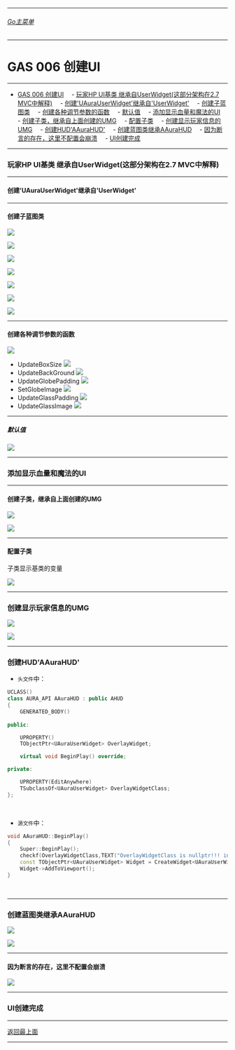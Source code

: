___________________________________________________________________________________________
###### [Go主菜单](../MainMenu.md)
___________________________________________________________________________________________
# GAS 006 创建UI


___________________________________________________________________________________________

- [GAS 006 创建UI](#gas-006-创建ui)&emsp;
		- [玩家HP UI基类 继承自UserWidget(这部分架构在2.7 MVC中解释)](#玩家hp-ui基类-继承自userwidget这部分架构在27-mvc中解释)&emsp;
			- [创建'UAuraUserWidget'继承自'UserWidget'](#创建uaurauserwidget继承自userwidget)&emsp;
			- [创建子蓝图类](#创建子蓝图类)&emsp;
			- [创建各种调节参数的函数](#创建各种调节参数的函数)&emsp;
				- [默认值](#默认值)&emsp;
		- [添加显示血量和魔法的UI](#添加显示血量和魔法的ui)&emsp;
			- [创建子类，继承自上面创建的UMG](#创建子类继承自上面创建的umg)&emsp;
			- [配置子类](#配置子类)&emsp;
		- [创建显示玩家信息的UMG](#创建显示玩家信息的umg)&emsp;
		- [创建HUD'AAuraHUD'](#创建hudaaurahud)&emsp;
		- [创建蓝图类继承AAuraHUD](#创建蓝图类继承aaurahud)&emsp;
			- [因为断言的存在，这里不配置会崩溃](#因为断言的存在这里不配置会崩溃)&emsp;
		- [UI创建完成](#ui创建完成)&emsp;


___________________________________________________________________________________________

### 玩家HP UI基类 继承自UserWidget(这部分架构在2.7 MVC中解释)

___________________________________________________________________________________________

#### 创建'UAuraUserWidget'继承自'UserWidget'

___________________________________________________________________________________________

#### 创建子蓝图类

![](https://github.com/liyunlong618/LiYunLongKnowledgeLibrary/blob/main/UECPP/Models/GAS/GAS_2_Aura/DetailContent/Image/GAS_006/02.png?raw=true)

![](https://github.com/liyunlong618/LiYunLongKnowledgeLibrary/blob/main/UECPP/Models/GAS/GAS_2_Aura/DetailContent/Image/GAS_006/03.png?raw=true)

![](https://github.com/liyunlong618/LiYunLongKnowledgeLibrary/blob/main/UECPP/Models/GAS/GAS_2_Aura/DetailContent/Image/GAS_006/04.png?raw=true)

![](https://github.com/liyunlong618/LiYunLongKnowledgeLibrary/blob/main/UECPP/Models/GAS/GAS_2_Aura/DetailContent/Image/GAS_006/05.png?raw=true)

![](https://github.com/liyunlong618/LiYunLongKnowledgeLibrary/blob/main/UECPP/Models/GAS/GAS_2_Aura/DetailContent/Image/GAS_006/06.png?raw=true)

![](https://github.com/liyunlong618/LiYunLongKnowledgeLibrary/blob/main/UECPP/Models/GAS/GAS_2_Aura/DetailContent/Image/GAS_006/07.png?raw=true)

![](https://github.com/liyunlong618/LiYunLongKnowledgeLibrary/blob/main/UECPP/Models/GAS/GAS_2_Aura/DetailContent/Image/GAS_006/08.png?raw=true)

___________________________________________________________________________________________

#### 创建各种调节参数的函数

![](https://github.com/liyunlong618/LiYunLongKnowledgeLibrary/blob/main/UECPP/Models/GAS/GAS_2_Aura/DetailContent/Image/GAS_006/09.png?raw=true)

+ UpdateBoxSize
![](https://github.com/liyunlong618/LiYunLongKnowledgeLibrary/blob/main/UECPP/Models/GAS/GAS_2_Aura/DetailContent/Image/GAS_006/10.png?raw=true)
+ UpdateBackGround
![](https://github.com/liyunlong618/LiYunLongKnowledgeLibrary/blob/main/UECPP/Models/GAS/GAS_2_Aura/DetailContent/Image/GAS_006/11.png?raw=true)
+ UpdateGlobePadding
![](https://github.com/liyunlong618/LiYunLongKnowledgeLibrary/blob/main/UECPP/Models/GAS/GAS_2_Aura/DetailContent/Image/GAS_006/12.png?raw=true)
+ SetGlobeImage
![](https://github.com/liyunlong618/LiYunLongKnowledgeLibrary/blob/main/UECPP/Models/GAS/GAS_2_Aura/DetailContent/Image/GAS_006/13.png?raw=true)
+ UpdateGlassPadding
![](https://github.com/liyunlong618/LiYunLongKnowledgeLibrary/blob/main/UECPP/Models/GAS/GAS_2_Aura/DetailContent/Image/GAS_006/14.png?raw=true)
+ UpdateGlassImage
![](https://github.com/liyunlong618/LiYunLongKnowledgeLibrary/blob/main/UECPP/Models/GAS/GAS_2_Aura/DetailContent/Image/GAS_006/15.png?raw=true)

___________________________________________________________________________________________

##### 默认值
![](https://github.com/liyunlong618/LiYunLongKnowledgeLibrary/blob/main/UECPP/Models/GAS/GAS_2_Aura/DetailContent/Image/GAS_006/16.png?raw=true)

___________________________________________________________________________________________

### 添加显示血量和魔法的UI
___________________________________________________________________________________________

#### 创建子类，继承自上面创建的UMG

![](https://github.com/liyunlong618/LiYunLongKnowledgeLibrary/blob/main/UECPP/Models/GAS/GAS_2_Aura/DetailContent/Image/GAS_006/17.png?raw=true)

![](https://github.com/liyunlong618/LiYunLongKnowledgeLibrary/blob/main/UECPP/Models/GAS/GAS_2_Aura/DetailContent/Image/GAS_006/18.png?raw=true)

___________________________________________________________________________________________

#### 配置子类
子类显示基类的变量

![](https://github.com/liyunlong618/LiYunLongKnowledgeLibrary/blob/main/UECPP/Models/GAS/GAS_2_Aura/DetailContent/Image/GAS_006/19.png?raw=true)



___________________________________________________________________________________________

### 创建显示玩家信息的UMG

![](https://github.com/liyunlong618/LiYunLongKnowledgeLibrary/blob/main/UECPP/Models/GAS/GAS_2_Aura/DetailContent/Image/GAS_006/20.png?raw=true)

![](https://github.com/liyunlong618/LiYunLongKnowledgeLibrary/blob/main/UECPP/Models/GAS/GAS_2_Aura/DetailContent/Image/GAS_006/21.png?raw=true)

___________________________________________________________________________________________

### 创建HUD'AAuraHUD'

+ `头文件`中：
```cpp
UCLASS()
class AURA_API AAuraHUD : public AHUD
{
	GENERATED_BODY()
	
public:

	UPROPERTY()
	TObjectPtr<UAuraUserWidget> OverlayWidget;

	virtual void BeginPlay() override;

private:

	UPROPERTY(EditAnywhere)
	TSubclassOf<UAuraUserWidget> OverlayWidgetClass;
};
```

&emsp;

+ `源文件`中：
```cpp
void AAuraHUD::BeginPlay()
{
	Super::BeginPlay();
	checkf(OverlayWidgetClass,TEXT("OverlayWidgetClass is nullptr!!! in:	AAuraHUD!!!"));
	const TObjectPtr<UAuraUserWidget> Widget = CreateWidget<UAuraUserWidget>(GetWorld(),OverlayWidgetClass);
	Widget->AddToViewport();
}
```

&emsp;

___________________________________________________________________________________________

### 创建蓝图类继承AAuraHUD

![](https://github.com/liyunlong618/LiYunLongKnowledgeLibrary/blob/main/UECPP/Models/GAS/GAS_2_Aura/DetailContent/Image/GAS_006/24.png?raw=true)

![](https://github.com/liyunlong618/LiYunLongKnowledgeLibrary/blob/main/UECPP/Models/GAS/GAS_2_Aura/DetailContent/Image/GAS_006/25.png?raw=true)

___________________________________________________________________________________________

#### 因为断言的存在，这里不配置会崩溃

![](https://github.com/liyunlong618/LiYunLongKnowledgeLibrary/blob/main/UECPP/Models/GAS/GAS_2_Aura/DetailContent/Image/GAS_006/26.png?raw=true)

___________________________________________________________________________________________

### UI创建完成
___________________________________________________________________________________________

[返回最上面](#Go主菜单)

___________________________________________________________________________________________